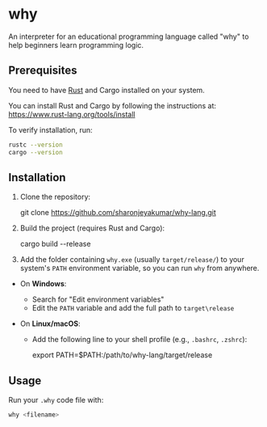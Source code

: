 # why

An interpreter for an educational programming language called "why" to help beginners learn programming logic.

## Prerequisites
You need to have [Rust](https://www.rust-lang.org/tools/install) and Cargo installed on your system.

You can install Rust and Cargo by following the instructions at:  
https://www.rust-lang.org/tools/install

To verify installation, run:

```bash
rustc --version
cargo --version
```
## Installation

1. Clone the repository:

    git clone https://github.com/sharonjeyakumar/why-lang.git

2. Build the project (requires Rust and Cargo):

    cargo build --release
   
3. Add the folder containing `why.exe` (usually `target/release/`) to your system's `PATH` environment variable, so you can run `why` from anywhere.

  * On **Windows**:

    * Search for "Edit environment variables"
    * Edit the `PATH` variable and add the full path to `target\release`

  * On **Linux/macOS**:
    * Add the following line to your shell profile (e.g., `.bashrc`, `.zshrc`):

      export PATH=$PATH:/path/to/why-lang/target/release
       
    
## Usage

Run your `.why` code file with:

```bash
why <filename>
```
  